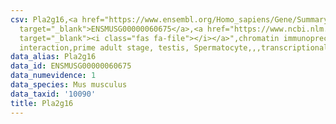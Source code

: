 ```yaml
---
csv: Pla2g16,<a href="https://www.ensembl.org/Homo_sapiens/Gene/Summary?db=core;g=ENSMUSG00000060675"
  target="_blank">ENSMUSG00000060675</a>,<a href="https://www.ncbi.nlm.nih.gov/pubmed/25450459"
  target="_blank"><i class="fas fa-file"></i></a>",chromatin immunoprecipitation assay,direct
  interaction,prime adult stage, testis, Spermatocyte,,,transcriptional regulation,
data_alias: Pla2g16
data_id: ENSMUSG00000060675
data_numevidence: 1
data_species: Mus musculus
data_taxid: '10090'
title: Pla2g16
---
```

